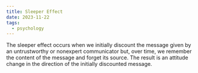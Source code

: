 ```yaml
---
title: Sleeper Effect
date: 2023-11-22
tags:
  - psychology
---
```

The sleeper effect occurs when we initially discount the message given by an untrustworthy or nonexpert communicator but, over time, we remember the content of the message and forget its source. The result is an attitude change in the direction of the initially discounted message.